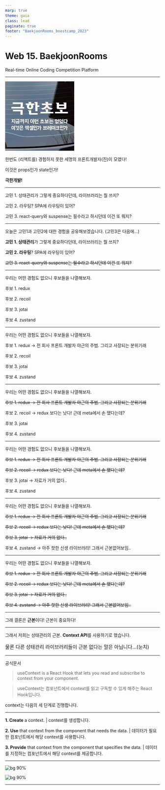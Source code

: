 ```yaml
---
marp: true
theme: gaia
class: lead
paginate: true
footer: "BaekjoonRooms_boostcamp_2023"
---
```


# Web 15. BaekjoonRooms

Real-time Online Coding Competition Platform

---

![bg right:50% 90%](chobo.jpeg)

한번도 (리액트를) 경험하지 못한
세명의 프론트개발자(진)이 모였다!

이것은 props인가 state인가!

**극한개발!**

---

고민 1. 상태관리가 그렇게 중요하다던데, 라이브러리는 뭘 쓰지?

고민 2. 라우팅? SPA에 라우팅이 있어?

고민 3. react-query와 suspense는 필수라고 하시던데 이건 또 뭐지?

---

오늘은 고민1과 고민2에 대한 경험을 공유해보겠습니다. (고민3은 다음에...)

**고민 1. 상태관리**가 그렇게 중요하다던데, 라이브러리는 뭘 쓰지?

**고민 2. 라우팅**? SPA에 라우팅이 있어?

~~고민 3. react-query와 suspense는 필수라고 하시던데 이건 또 뭐지?~~

---

<!-- header: 고민 1. 상태관리!! -->

우리는 어떤 경험도 없으니 후보들을 나열해보자.

후보 1. redux

후보 2. recoil

후보 3. jotai

후보 4. zustand

---

<!-- header: 고민 1. 상태관리!! -->

우리는 어떤 경험도 없으니 후보들을 나열해보자.

후보 1. redux -> 전 회사 프론트 개발자 야근의 주범. 그리고 사장되는 분위기래

후보 2. recoil

후보 3. jotai

후보 4. zustand

---

<!-- header: 고민 1. 상태관리!! -->

우리는 어떤 경험도 없으니 후보들을 나열해보자.

~~후보 1. redux -> 전 회사 프론트 개발자 야근의 주범. 그리고 사장되는 분위기래~~

후보 2. recoil -> redux 보다는 낫다! 근데 meta에서 손 땠다는데?

후보 3. jotai

후보 4. zustand

---

<!-- header: 고민 1. 상태관리!! -->

우리는 어떤 경험도 없으니 후보들을 나열해보자.

~~후보 1. redux -> 전 회사 프론트 개발자 야근의 주범. 그리고 사장되는 분위기래~~

~~후보 2. recoil -> redux 보다는 낫다! 근데 meta에서 손 땠다는데?~~

후보 3. jotai -> 자료가 거의 없다..

후보 4. zustand

---

<!-- header: 고민 1. 상태관리!! -->

우리는 어떤 경험도 없으니 후보들을 나열해보자.

~~후보 1. redux -> 전 회사 프론트 개발자 야근의 주범. 그리고 사장되는 분위기래~~

~~후보 2. recoil -> redux 보다는 낫다! 근데 meta에서 손 땠다는데?~~

~~후보 3. jotai -> 자료가 거의 없다..~~

후보 4. zustand -> 아주 핫한 신생 라이브러리! 그래서 근본없어보임..

---

<!-- header: 고민 1. 상태관리!! -->

우리는 어떤 경험도 없으니 후보들을 나열해보자.

~~후보 1. redux -> 전 회사 프론트 개발자 야근의 주범. 그리고 사장되는 분위기래~~

~~후보 2. recoil -> redux 보다는 낫다! 근데 meta에서 손 땠다는데?~~

~~후보 3. jotai -> 자료가 거의 없다..~~

~~후보 4. zustand -> 아주 핫한 신생 라이브러리! 그래서 근본없어보임..~~

---

<!-- header: 고민 1. 상태관리!! -->

그래 결론은 **근본**이다! 근본이 중요하다!

---

<!-- header: 고민 1. 상태관리!! -->

그래서 저희는 상태관리의 근본. **Context API**를 사용하기로 했습니다.

<p style="font-size: 16px"> 물론 다른 상태관리 라이브러리들이 근본 없다는 말은 아닙니다...(눈치) </p>

---

<!-- header: 고민 1. 상태관리!! -->

공식문서

> useContext is a React Hook that lets you read and subscribe to context from your component.

> useContext는 컴포넌트에서 context를 읽고 구독할 수 있게 해주는 React Hook입니다.

context는 다음의 세 단계로 진행합니다.

---

<!-- header: 고민 1. 상태관리!! -->

**1. Create** a context. | context를 생성합니다.

**2. Use** that context from the component that needs the data. |
데이터가 필요한 컴포넌트에서 해당 context를 사용합니다.

**3. Provide** that context from the component that specifies the data. | 데이터를 지정하는 컴포넌트에서 해당 context를 제공합니다.

---

<!-- header: 고민 1. 상태관리!! -->

![bg 90%](passing_data_context_close.webp)

![bg 90%](passing_data_context_far.webp)

---
